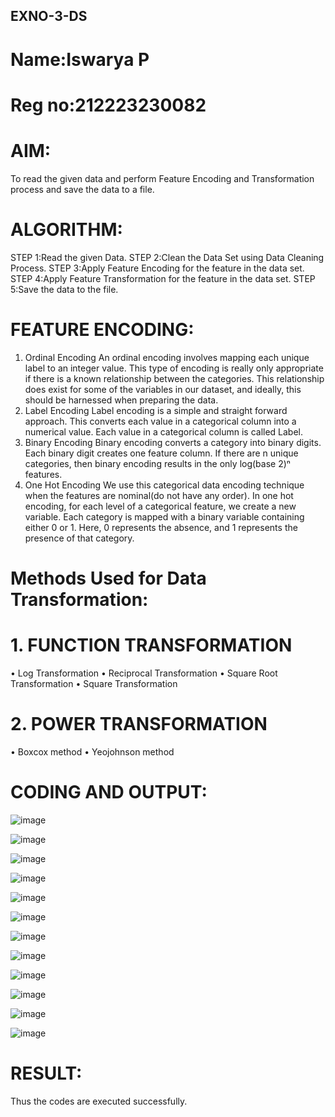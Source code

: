 ## EXNO-3-DS
# Name:Iswarya P
# Reg no:212223230082
# AIM:
To read the given data and perform Feature Encoding and Transformation process and save the data to a file.

# ALGORITHM:
STEP 1:Read the given Data.
STEP 2:Clean the Data Set using Data Cleaning Process.
STEP 3:Apply Feature Encoding for the feature in the data set.
STEP 4:Apply Feature Transformation for the feature in the data set.
STEP 5:Save the data to the file.

# FEATURE ENCODING:
1. Ordinal Encoding
An ordinal encoding involves mapping each unique label to an integer value. This type of encoding is really only appropriate if there is a known relationship between the categories. This relationship does exist for some of the variables in our dataset, and ideally, this should be harnessed when preparing the data.
2. Label Encoding
Label encoding is a simple and straight forward approach. This converts each value in a categorical column into a numerical value. Each value in a categorical column is called Label.
3. Binary Encoding
Binary encoding converts a category into binary digits. Each binary digit creates one feature column. If there are n unique categories, then binary encoding results in the only log(base 2)ⁿ features.
4. One Hot Encoding
We use this categorical data encoding technique when the features are nominal(do not have any order). In one hot encoding, for each level of a categorical feature, we create a new variable. Each category is mapped with a binary variable containing either 0 or 1. Here, 0 represents the absence, and 1 represents the presence of that category.

# Methods Used for Data Transformation:
  # 1. FUNCTION TRANSFORMATION
• Log Transformation
• Reciprocal Transformation
• Square Root Transformation
• Square Transformation
  # 2. POWER TRANSFORMATION
• Boxcox method
• Yeojohnson method

# CODING AND OUTPUT:
![image](https://github.com/Iswarya0580/EXNO-3-DS/assets/149989171/ea1c0ee7-1d9f-4c03-a50b-2224c0003156)

![image](https://github.com/Iswarya0580/EXNO-3-DS/assets/149989171/811b7764-c7ae-4a2d-a74d-f98fbacd49b9)

![image](https://github.com/Iswarya0580/EXNO-3-DS/assets/149989171/b80b54ac-5d50-45ad-93d9-03c0cff10b8a)

![image](https://github.com/Iswarya0580/EXNO-3-DS/assets/149989171/3eacbe74-e015-48c9-9ac9-947ef3eeee7b)

![image](https://github.com/Iswarya0580/EXNO-3-DS/assets/149989171/e6ae2e90-81f1-4f76-bf55-9213741978a5)

![image](https://github.com/Iswarya0580/EXNO-3-DS/assets/149989171/3451c776-e134-4010-9b85-2a8d314ed94e)

![image](https://github.com/Iswarya0580/EXNO-3-DS/assets/149989171/afce3b43-7fd1-410d-ae3f-1345a214ce85)

![image](https://github.com/Iswarya0580/EXNO-3-DS/assets/149989171/887717df-6cef-4d8b-9f6c-55c08a9c2535)

![image](https://github.com/Iswarya0580/EXNO-3-DS/assets/149989171/0565cfdf-500c-4472-a34b-376f7d69aa22)

![image](https://github.com/Iswarya0580/EXNO-3-DS/assets/149989171/d0191853-ff75-451b-a7eb-608d85c08aa5)

![image](https://github.com/Iswarya0580/EXNO-3-DS/assets/149989171/57703332-57fe-4b0a-b790-f40f27f0bf28)

![image](https://github.com/Iswarya0580/EXNO-3-DS/assets/149989171/8fce0e42-ff59-40f9-9261-33198101f795)

# RESULT:
Thus the codes are executed successfully.

       
